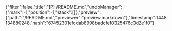 {"filter":false,"title":"[P] /README.md","undoManager":{"mark":-1,"position":-1,"stack":[]},"preview":{"path":"/README.md","previewer":"preview.markdown"},"timestamp":1448134880248,"hash":"67452301efcdab8998badcfe10325476c3d2e1f0"}